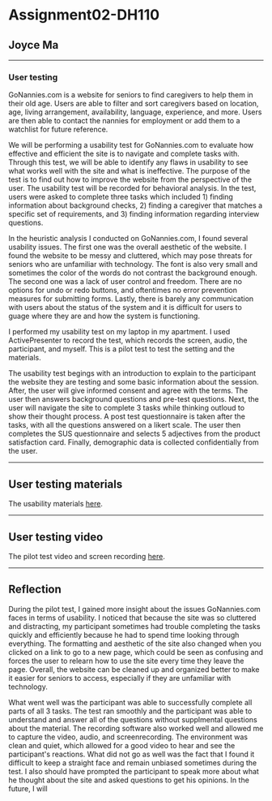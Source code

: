 # Assignment02-DH110
## Joyce Ma

--------

### User testing
GoNannies.com is a website for seniors to find caregivers to help them in their old age. Users are able to filter and sort caregivers based on location, age, living arrangement, availability, language, experience, and more. Users are then able to contact the nannies for employment or add them to a watchlist for future reference. 

We will be performing a usability test for GoNannies.com to evaluate how effective and efficient the site is to navigate and complete tasks with. Through this test, we will be able to identify any flaws in usability to see what works well with the site and what is ineffective. The purpose of the test is to find out how to improve the website from the perspective of the user. The usability test will be recorded for behavioral analysis. In the test, users were asked to complete three tasks which included 1) finding information about background checks, 2) finding a caregiver that matches a specific set of requirements, and 3) finding information regarding interview questions.

In the heuristic analysis I conducted on GoNannies.com, I found several usability issues. The first one was the overall aesthetic of the website. I found the website to be messy and cluttered, which may pose threats for seniors who are unfamiliar with technology. The font is also very small and sometimes the color of the words do not contrast the background enough. The second one was a lack of user control and freedom. There are no options for undo or redo buttons, and oftentimes no error prevention measures for submitting forms. Lastly, there is barely any communication with users about the status of the system and it is difficult for users to guage where they are and how the system is functioning.

I performed my usability test on my laptop in my apartment. I used ActivePresenter to record the test, which records the screen, audio, the participant, and myself. This is a pilot test to test the setting and the materials.

The usability test begings with an introduction to explain to the participant the website they are testing and some basic information about the session. After, the user will give informed consent and agree with the terms. The user then answers background questions and pre-test questions. Next, the user will navigate the site to complete 3 tasks while thinking outloud to show their thought process. A post test questionnaire is taken after the tasks, with all the questions answered on a likert scale. The user then completes the SUS questionnaire and selects 5 adjectives from the product satisfaction card. Finally, demographic data is collected confidentially from the user. 

------
## User testing materials
The usability materials [here](https://docs.google.com/forms/d/e/1FAIpQLScQoQTk4qxJNKPTnd_Zo96A-z_ZDGFel8HuRzbnua2m0Ga02w/viewform?vc=0&c=0&w=1&flr=0&gxids=7628).

------
## User testing video
The pilot test video and screen recording [here](https://drive.google.com/file/d/12gYJr7UeLXbd43dcpjhcdbJGak-mKOK6/view?usp=sharing).


------
## Reflection
During the pilot test, I gained more insight about the issues GoNannies.com faces in terms of usability. I noticed that because the site was so cluttered and distracting, my participant sometimes had trouble completing the tasks quickly and efficiently because he had to spend time looking through everything. The formatting and aesthetic of the site also changed when you clicked on a link to go to a new page, which could be seen as confusing and forces the user to relearn how to use the site every time they leave the page. Overall, the website can be cleaned up and organized better to make it easier for seniors to access, especially if they are unfamiliar with technology.

What went well was the participant was able to successfully complete all parts of all 3 tasks. The test ran smoothly and the participant was able to understand and answer all of the questions without supplmental questions about the material. The recording software also worked well and allowed me to capture the video, audio, and screenrecording. The environment was clean and quiet, which allowed for a good video to hear and see the participant's reactions. What did not go as well was the fact that I found it difficult to keep a straight face and remain unbiased sometimes during the test. I also should have prompted the participant to speak more about what he thought about the site and asked questions to get his opinions. In the future, I will 
